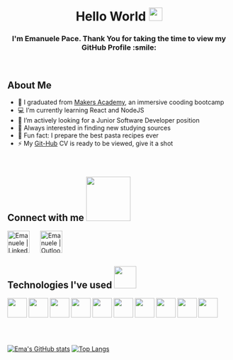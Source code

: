 <h1 align='center'> Hello World <img src = "https://raw.githubusercontent.com/MartinHeinz/MartinHeinz/master/wave.gif" width = 30px> </h1>

<h3 align='center' size='60px' >I'm Emanuele Pace. Thank You for taking the time to view my GitHub Profile :smile: </h3>

<div align='left' size='100px'> 

<br>

<h2 align='left'> About Me </h2>


- :blue_book:  I graduated from [Makers Academy](https://www.makers.tech), an immersive cooding bootcamp
- :computer:  I’m currently learning React and NodeJS
- :office:  I’m actively looking for a Junior Software Developer position
- 🤔  Always interested in finding new studying sources
- :spaghetti: Fun fact: I prepare the best pasta recipes ever
- ⚡ My [Git-Hub](https://github.com/Emanuele-20/CV) CV is ready to be viewed, give it a shot


<br/>

</div>
<h2 align='left'> Connect with me <img src='https://raw.githubusercontent.com/ShahriarShafin/ShahriarShafin/main/Assets/handshake.gif' width="100px"> </h2>


  
[<img style="padding-right: 20px; padding left: 20px;" align="center" alt="Emanuele | LinkedIn" width="50px" src="https://upload.wikimedia.org/wikipedia/commons/c/c9/Linkedin.svg" target='_blank'/>](https://www.linkedin.com/in/emanuele-pace10/)
[<img style="padding-right: 20px; padding left: 20px;" align="center" alt="Emanuele | Outlook" width="50px" src="https://upload.wikimedia.org/wikipedia/commons/4/48/Outlook.com_icon.svg" />](mailto:emanuele.10@outlook.com)



<h2 align='left'> Technologies I've used <img src = "https://media2.giphy.com/media/QssGEmpkyEOhBCb7e1/giphy.gif?cid=ecf05e47a0n3gi1bfqntqmob8g9aid1oyj2wr3ds3mg700bl&rid=giphy.gif" width = 50px> </h2>

<p align = 'left'>
<img width ='44px' align='center' src ='https://raw.githubusercontent.com/rahulbanerjee26/githubAboutMeGenerator/main/icons/html.svg'>
<img width ='44px' align='center' src ='https://raw.githubusercontent.com/rahulbanerjee26/githubAboutMeGenerator/main/icons/css.svg'>
<img width ='44px' align='center' src ='https://raw.githubusercontent.com/rahulbanerjee26/githubAboutMeGenerator/main/icons/javascript.svg'>
<img width ='44px' align='center' src ='https://raw.githubusercontent.com/rahulbanerjee26/githubAboutMeGenerator/main/icons/nodejs.svg'>
<img width ='44px' align='center' src ='https://raw.githubusercontent.com/rahulbanerjee26/githubAboutMeGenerator/main/icons/reactjs.svg'>
<img width ='44px' align='center' src ='https://raw.githubusercontent.com/rahulbanerjee26/githubAboutMeGenerator/main/icons/ruby.svg'>
<img width ='44px' align='center' src ='https://raw.githubusercontent.com/rahulbanerjee26/githubAboutMeGenerator/main/icons/jasmine.svg'>
<img width ='44px' align='center' src ='https://raw.githubusercontent.com/rahulbanerjee26/githubAboutMeGenerator/main/icons/jest.svg'>
<img width ='44px' align='center' src ='https://raw.githubusercontent.com/rahulbanerjee26/githubAboutMeGenerator/main/icons/git.svg'>
<img width ='44px' align='center' src ='https://raw.githubusercontent.com/rahulbanerjee26/githubAboutMeGenerator/main/icons/github.svg'>

</p>

<br>
<br>


[![Ema's GitHub stats](https://github-readme-stats.vercel.app/api?username=Emanuele-20)](https://github.com/anuraghazra/github-readme-stats)
[![Top Langs](https://github-readme-stats.vercel.app/api/top-langs/?username=Emanuele-20&layout=compact)](https://github.com/anuraghazra/github-readme-stats)
